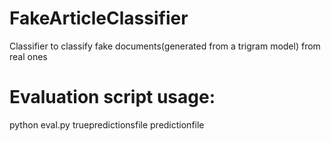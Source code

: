 # FakeArticleClassifier
Classifier to classify fake documents(generated from a trigram model) from real ones

# Evaluation script usage:
python eval.py truepredictionsfile predictionfile
